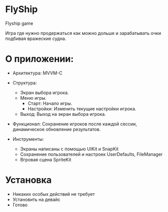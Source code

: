 # FlyShip
Flyship game

Игра где нужно продержаться как можно дольше и зарабатывать очки подбивая вражеские судна.

# О приложении:
- Архитектура: MVVM-С
- Структура:   
    - Экран выбора игрока.
    - Меню игры.
        - Старт: Начало игры.
        - Настройки: Изменить текущие настройки игрока.
    - Выход: Выход на экран выбора игрока.
              
- Функционал:  Сохранение игроков после каждой сессии, динамическое обновление результатов.

- Инструменты: 
    - Экраны написаны с помощью UIKit и SnapKit
    - Cохранение пользователей и настроек UserDefaults, FileManager
    - Bгровая сцена SpriteKit
              
# Установка
- Никаких особых действий не требует
- Установить на девайс
- Готово
            
